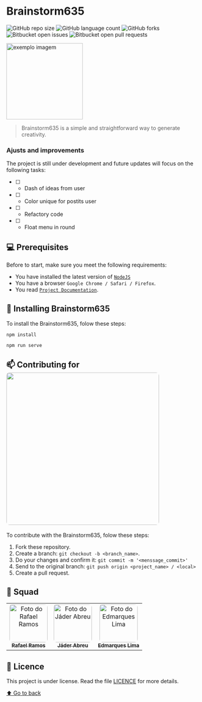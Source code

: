 # Brainstorm635

<!---Esses são exemplos. Veja https://shields.io para outras pessoas ou para personalizar este conjunto de escudos. Você pode querer incluir dependências, status do projeto e informações de licença aqui--->

![GitHub repo size](https://img.shields.io/github/repo-size/iuricode/README-template?style=for-the-badge)
![GitHub language count](https://img.shields.io/github/languages/count/iuricode/README-template?style=for-the-badge)
![GitHub forks](https://img.shields.io/github/forks/iuricode/README-template?style=for-the-badge)
![Bitbucket open issues](https://img.shields.io/bitbucket/issues/iuricode/README-template?style=for-the-badge)
![Bitbucket open pull requests](https://img.shields.io/bitbucket/pr-raw/iuricode/README-template?style=for-the-badge)

<img src="public/logo-background-transparent.png" width="200px" height="200px" alt="exemplo imagem">

> Brainstorm635 is a simple and straightforward way to generate creativity.

### Ajusts and improvements

The project is still under development and future updates will focus on the following tasks:

- [ ] - Dash of ideas from user
- [ ] - Color unique for postits user
- [ ] - Refactory code
- [ ] - Float menu in round

## 💻 Prerequisites

Before to start, make sure you meet the following requirements:

<!---Estes são apenas requisitos de exemplo. Adicionar, duplicar ou remover conforme necessário--->

- You have installed the latest version of [`NodeJS`](https://nodejs.org/)
- You have a browser `Google Chrome / Safari / Firefox`.
- You read [`Project Documentation`](#☕-usando-the-brainstorm635).

## 🚀 Installing Brainstorm635

To install the Brainstorm635, folow these steps:

```
npm install
```

```
npm run serve
```

<!-- ## ☕ Using the Brainstorm635

Para usar <nome_do_projeto>, siga estas etapas:

```
<exemplo_de_uso>
```

Adicione comandos de execução e exemplos que você acha que os usuários acharão úteis. Fornece uma referência de opções para pontos de bônus! -->

## 📫 Contributing for <br /> <img style="border-radius: 0.5rem;" width="400px" height="auto" src="./src/assets/logo/static/brainstorm635.com-white.jpg" />

<!---Se o seu README for longo ou se você tiver algum processo ou etapas específicas que deseja que os contribuidores sigam, considere a criação de um arquivo CONTRIBUTING.md separado--->

To contribute with the Brainstorm635, folow these steps:

1. Fork these repository.
2. Create a branch: `git checkout -b <branch_name>`.
3. Do your changes and confirm it: `git commit -m '<menssage_commit>'`
4. Send to the original branch: `git push origin <project_name> / <local>`
5. Create a pull request.

<!-- Como alternativa, consulte a documentação do GitHub em [como criar uma solicitação pull](https://help.github.com/en/github/collaborating-with-issues-and-pull-requests/creating-a-pull-request). -->

## 🤝 Squad

<!-- Agradecemos às seguintes pessoas que contribuíram para este projeto: -->

<table>
  <tr>
    <td align="center">
      <a href="#">
        <img style="border-radius: 0.5rem;" src="https://avatars.githubusercontent.com/u/39920015?v=4" width="100px;" alt="Foto do Rafael Ramos"/><br>
        <sub>
          <b>Rafael Ramos</b>
        </sub>
      </a>
    </td>
    <td align="center">
      <a href="#">
        <img style="border-radius: 0.5rem;" src="https://media-exp1.licdn.com/dms/image/C4D03AQGlhxLlUfOkPw/profile-displayphoto-shrink_200_200/0/1516954023958?e=1643241600&v=beta&t=fP7wsol9Jd_75hY5JDdXHuxRRsX24Sypt7qNroNBJRw" width="100px;" alt="Foto do Jáder Abreu"/><br>
        <sub>
          <b>Jáder Abreu</b>
        </sub>
      </a>
    </td>
    <td align="center">
      <a href="#">
        <img style="border-radius: 0.5rem;" src="https://avatars.githubusercontent.com/u/52663280?s=400&u=26afb872dc7a6c4294ed1276333f46d43882d5d0&v=4" width="100px;" alt="Foto do Edmarques Lima"/><br>
        <sub>
          <b>Edmarques Lima</b>
        </sub>
      </a>
    </td>
  </tr>
</table>

<!-- ## 😄 Seja um dos contribuidores<br>

Quer fazer parte desse projeto? Clique [AQUI](CONTRIBUTING.md) e leia como contribuir. -->

## 📝 Licence

This project is under license. Read the file [LICENCE](OFL.txt) for more details.

[⬆ Go to back](#brainstorm635)<br>
